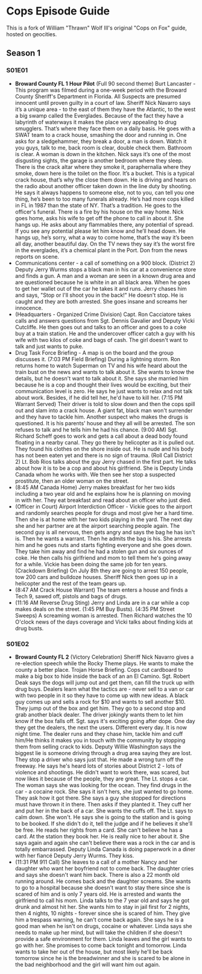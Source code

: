 # Cops Episode Guide

This is a fork of William "Thrawn" Wolf III's original "Cops on Fox" guide,
hosted on geocities.

## Season 1

### S01E01

- **Broward County FL 1** **Hour Pilot** (Full 90 second theme) Burt
  Lancaster - This program was filmed during a one-week period with the
  Broward County Sheriff's Department in Florida.  All Suspects are presumed
  innocent until proven guilty in a court of law.  Sheriff Nick Navarro says
  it’s a unique area - to the east of them they have the Atlantic, to the
  west a big swamp called the Everglades. Because of the fact they have a
  labyrinth of waterways it makes the place very appealing to drug smugglers.
  That’s where they face them on a daily basis. He goes with a SWAT team to a
  crack house, smashing the door and running in. One asks for a sledgehammer,
  they break a door, a man is down.  Watch it you guys, talk to me, back room
  is clear, double check them.  Bathroom is clear. A woman is down in the
  kitchen. Nick says it’s one of the most disgusting sights, the garage is
  another bedroom where they sleep. There is the crack altar where they smoke
  it, paraphernalia where they smoke, down here is the toilet on the floor.
  It’s a bucket. This is a typical crack house, that’s why the close them
  down. He is driving and hears on the radio about another officer taken down
  in the line duty by shooting. He says it always happens to someone else,
  not to you, can tell you one thing, he’s been to too many funerals already.
  He’s had more cops killed in FL in 1987 than the state of NY.  That’s a
  tradition. He goes to the officer's funeral. There is a fire by his house
  on the way home. Nick goes home, asks his wife to get off the phone to call
  in about it. She hangs up. He asks about any flammables there, any
  potential of spread. If you see any potential please let him know and he’ll
  head down. He hangs up, he’s sorry, what a way to come home, that’s the way
  it’s been all day, another beautiful day. On the TV news they say it’s the
  worst fire in the everglades, it’s a chemical plant in the Port. Don from
  the news reports on scene.
- Communications center - a call of something on a 900 block. (District 2)
  Deputy Jerry Wurms stops a black man in his car at a convenience store and
  finds a gun. A man and a woman are seen in a known drug area and are
  questioned because he is white in an all black area. When he goes to get
  her wallet out of the car he takes it and runs. Jerry chases him and says,
  "Stop or I'll shoot you in the back!" He doesn't stop. He is caught and
  they are both arrested. She goes insane and screams her innocence.
- (Headquarters - Organized Crime Division) Capt. Ron Cacciatore takes calls
  and answers questions from Sgt.  Dennis Gavalier and Deputy Vicki
  Cutcliffe.  He then goes out and talks to an officer and goes to a coke buy
  at a train station. He and the undercover officer catch a guy with his wife
  with two kilos of coke and bags of cash. The girl doesn't want to talk and
  just wants to puke.
- Drug Task Force Briefing - A map is on the board and the group discusses
  it.  (7:03 PM Field Briefing) During a lightning storm. Ron returns home to
  watch Superman on TV and his wife heard about the train bust on the news
  and wants to talk about it. She wants to know the details, but he doesn't
  want to talk about it. She says she married him because he is a cop and
  thought their lives would be exciting, but their communication level is
  zero. He says he just wants to relax and not talk about work. Besides, if
  he did tell her, he'd have to kill her. (7:15 PM Warrant Served) Their
  driver is told to slow down and then the cops spill out and slam into a
  crack house. A giant fat, black man won't surrender and they have to tackle
  him. Another suspect who makes the drugs is questioned. It is his parents'
  house and they all will be arrested. The son refuses to talk and he tells
  him he had his chance. (9:00 AM) Sgt.  Richard Scheff goes to work and gets
  a call about a dead body found floating in a nearby canal. They go there by
  helicopter as it is pulled out. They found his clothes on the shore inside
  out. He is nude and his body has not been eaten yet and there is no sign of
  trauma. (Roll Call District 2) Lt. Bob Rios talks about the guy Jerry
  chased in the first part. He talks about how it is to be a cop and about
  his girlfriend.  She is Deputy Linda Canada whom he works with. We then see
  her stop a suspected prostitute, then an older woman on the street.
- (8:45 AM Canada Home) Jerry makes breakfast for her two kids including a
  two year old and he explains how he is planning on moving in with her. They
  eat breakfast and read about an officer who just died.
- (Officer in Court) Airport Interdiction Officer - Vickie goes to the
  airport and randomly searches people for drugs and most give her a hard
  time. Then she is at home with her two kids playing in the yard. The next
  day she and her partner are at the airport searching people again. The
  second guy is all nervous, then gets angry and says the bag he has isn't
  is. Then he wants a warrant. Then he admits the bag is his. She arrests him
  and he goes nuts and starts fighting everyone and she goes down. They take
  him away and find he had a stolen gun and six ounces of coke.  He then
  calls his girlfriend and mom to tell them he's going away for a while.
  Vickie has been doing the same job for ten years. (Crackdown Briefing) On
  July 8th they are going to arrest 150 people, tow 200 cars and bulldoze
  houses.  Sheriff Nick then goes up in a helicopter and the rest of the team
  gears up. 
- (8:47 AM Crack House Warrant) The team enters a house and finds a Tech 9,
  sawed off, pistols and bags of drugs.
- (11:16 AM Reverse Drug Sting) Jerry and Linda are in a car while a cop
  makes deals on the street. (1:45 PM Buy Busts).  (4:35 PM Street Sweeps) A
  screaming woman is arrested. Then Richard watches the 10 O'clock news of
  the days coverage and Vicki talks about finding kids at drug busts.

### S01E02

- **Broward County FL 2** (Victory Celebration) Sheriff Nick Navarro gives a
  re-election speech while the Rocky Theme plays. He wants to make the county a
  better place. Trojan Horse Briefing.  Cops cut cardboard to make a big box to
  hide inside the back of an an El Camino. Sgt.  Robert Deak says the dogs will
  jump out and get them, can fill the truck up with drug buys. Dealers learn
  what the tactics are - never sell to a van or car with two people in it so
  they have to come up with new ideas. A black guy comes up and sells a rock
  for $10 and wants to sell another $10. They jump out of the box and get him.
  They go to a second stop and grab another black dealer. The driver jokingly
  wants them to let him know if the box falls off. Sgt. says it's exciting
  going after dope.  One day they get the dealers, the next the users.
  Different every day. It is now night time.  The dealer runs and they chase
  him, tackle him and cuff him/He thinks it makes you in touch with the
  community by stopping them from selling crack to kids. Deputy Willie
  Washington says the biggest lie is someone driving through a drug area saying
  they are lost. They stop a driver who says just that. He made a wrong turn
  off the freeway. He says he's heard lots of stories about District 2 - lots
  of violence and shootings.  He didn't want to work there, was scared, but now
  likes it because of the people, they are great. The Lt. stops a car. The
  woman says she was looking for the ocean. They find drugs in the car - a
  cocaine rock.  She says it isn't hers, she just wanted to go home. They ask
  how it got there. She says a guy she stopped for directions must have thrown
  it in there. Then asks if they planted it. They cuff her and put her in the
  back of a car. She wants the cuffs off.  The Lt. says to calm down. She
  won't.  He says she is going to the station and is going to be booked. If she
  didn't do it, tell the judge and if he believes it she'll be free. He reads
  her rights from a card. She can't believe he has a card. At the station they
  book her. He is really nice to her about it. She says again and again she
  can't believe there was a rock in the car and is totally embarrassed.  Deputy
  Linda Canada is doing paperwork in a diner with her fiancé Deputy Jerry
  Wurms. They kiss.
- (11:31 PM 911 Call) She leaves to a call of a mother Nancy and her daughter
  who want her boyfriend not to come back. The daughter cries and says she
  doesn't want him back.  There is also a 22 month old running around. He
  comes back and the daughter screams. She wants to go to a hospital because
  she doesn't want to stay there since she is scared of him and is only 7
  years old. He is arrested and wants the girlfriend to call his mom. Linda
  talks to the 7 year old and says he got drunk and almost hit her.  She
  wants him to stay in jail first for 2 nights, then 4 nights, 10 nights -
  forever since she is scared of him. They give him a trespass warning, he
  can't come back again. She says he is a good man when he isn't on drugs,
  cocaine or whatever. Linda says she needs to make up her mind, but will
  take the children if she doesn't provide a safe environment for them. Linda
  leaves and the girl wants to go with her.  She promises to come back
  tonight and tomorrow. Linda wants to take her out of the house, but most
  likely he'll be back tomorrow since he is the breadwinner and she is scared
  to be alone in the bad neighborhood and the girl will want him out again.
